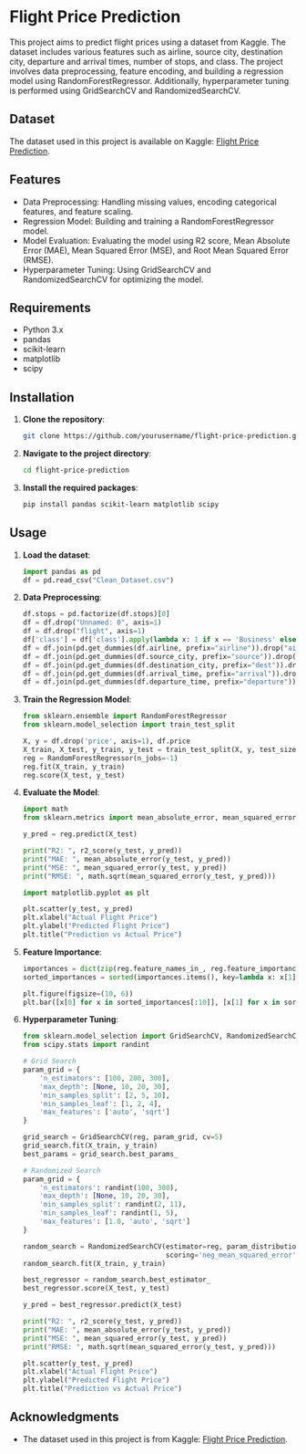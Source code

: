 # Flight Price Prediction

This project aims to predict flight prices using a dataset from Kaggle. The dataset includes various features such as airline, source city, destination city, departure and arrival times, number of stops, and class. The project involves data preprocessing, feature encoding, and building a regression model using RandomForestRegressor. Additionally, hyperparameter tuning is performed using GridSearchCV and RandomizedSearchCV.

## Dataset

The dataset used in this project is available on Kaggle: [Flight Price Prediction](https://www.kaggle.com/datasets/shubhambathwal/flight-price-prediction).

## Features

- Data Preprocessing: Handling missing values, encoding categorical features, and feature scaling.
- Regression Model: Building and training a RandomForestRegressor model.
- Model Evaluation: Evaluating the model using R2 score, Mean Absolute Error (MAE), Mean Squared Error (MSE), and Root Mean Squared Error (RMSE).
- Hyperparameter Tuning: Using GridSearchCV and RandomizedSearchCV for optimizing the model.

## Requirements

- Python 3.x
- pandas
- scikit-learn
- matplotlib
- scipy

## Installation

1. **Clone the repository**:
    ```sh
    git clone https://github.com/yourusername/flight-price-prediction.git
    ```

2. **Navigate to the project directory**:
    ```sh
    cd flight-price-prediction
    ```

3. **Install the required packages**:
    ```sh
    pip install pandas scikit-learn matplotlib scipy
    ```

## Usage

1. **Load the dataset**:
    ```python
    import pandas as pd
    df = pd.read_csv("Clean_Dataset.csv")
    ```

2. **Data Preprocessing**:
    ```python
    df.stops = pd.factorize(df.stops)[0]
    df = df.drop("Unnamed: 0", axis=1)
    df = df.drop("flight", axis=1)
    df['class'] = df['class'].apply(lambda x: 1 if x == 'Business' else 0)
    df = df.join(pd.get_dummies(df.airline, prefix="airline")).drop("airline", axis=1)
    df = df.join(pd.get_dummies(df.source_city, prefix="source")).drop("source_city", axis=1)
    df = df.join(pd.get_dummies(df.destination_city, prefix="dest")).drop("destination_city", axis=1)
    df = df.join(pd.get_dummies(df.arrival_time, prefix="arrival")).drop("arrival_time", axis=1)
    df = df.join(pd.get_dummies(df.departure_time, prefix="departure")).drop("departure_time", axis=1)
    ```

3. **Train the Regression Model**:
    ```python
    from sklearn.ensemble import RandomForestRegressor
    from sklearn.model_selection import train_test_split

    X, y = df.drop('price', axis=1), df.price
    X_train, X_test, y_train, y_test = train_test_split(X, y, test_size=0.2)
    reg = RandomForestRegressor(n_jobs=-1)
    reg.fit(X_train, y_train)
    reg.score(X_test, y_test)
    ```

4. **Evaluate the Model**:
    ```python
    import math
    from sklearn.metrics import mean_absolute_error, mean_squared_error, r2_score

    y_pred = reg.predict(X_test)

    print("R2: ", r2_score(y_test, y_pred))
    print("MAE: ", mean_absolute_error(y_test, y_pred))
    print("MSE: ", mean_squared_error(y_test, y_pred))
    print("RMSE: ", math.sqrt(mean_squared_error(y_test, y_pred)))

    import matplotlib.pyplot as plt

    plt.scatter(y_test, y_pred)
    plt.xlabel("Actual Flight Price")
    plt.ylabel("Predicted Flight Price")
    plt.title("Prediction vs Actual Price")
    ```

5. **Feature Importance**:
    ```python
    importances = dict(zip(reg.feature_names_in_, reg.feature_importances_))
    sorted_importances = sorted(importances.items(), key=lambda x: x[1], reverse=True)

    plt.figure(figsize=(10, 6))
    plt.bar([x[0] for x in sorted_importances[:10]], [x[1] for x in sorted_importances[:10]])
    ```

6. **Hyperparameter Tuning**:
    ```python
    from sklearn.model_selection import GridSearchCV, RandomizedSearchCV
    from scipy.stats import randint

    # Grid Search
    param_grid = {
        'n_estimators': [100, 200, 300],
        'max_depth': [None, 10, 20, 30],
        'min_samples_split': [2, 5, 10],
        'min_samples_leaf': [1, 2, 4],
        'max_features': ['auto', 'sqrt']
    }

    grid_search = GridSearchCV(reg, param_grid, cv=5)
    grid_search.fit(X_train, y_train)
    best_params = grid_search.best_params_

    # Randomized Search
    param_grid = {
        'n_estimators': randint(100, 300),
        'max_depth': [None, 10, 20, 30],
        'min_samples_split': randint(2, 11),
        'min_samples_leaf': randint(1, 5),
        'max_features': [1.0, 'auto', 'sqrt']
    }

    random_search = RandomizedSearchCV(estimator=reg, param_distributions=param_grid, cv=3, n_iter=20, 
                                       scoring='neg_mean_squared_error', verbose=2, random_state=10, n_jobs=-1)
    random_search.fit(X_train, y_train)

    best_regressor = random_search.best_estimator_
    best_regressor.score(X_test, y_test)

    y_pred = best_regressor.predict(X_test)

    print("R2: ", r2_score(y_test, y_pred))
    print("MAE: ", mean_absolute_error(y_test, y_pred))
    print("MSE: ", mean_squared_error(y_test, y_pred))
    print("RMSE: ", math.sqrt(mean_squared_error(y_test, y_pred)))

    plt.scatter(y_test, y_pred)
    plt.xlabel("Actual Flight Price")
    plt.ylabel("Predicted Flight Price")
    plt.title("Prediction vs Actual Price")
    ```

## Acknowledgments

- The dataset used in this project is from Kaggle: [Flight Price Prediction](https://www.kaggle.com/datasets/shubhambathwal/flight-price-prediction).
